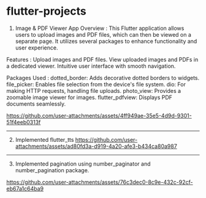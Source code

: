 # flutter-projects

1) Image & PDF Viewer App
Overview :
This Flutter application allows users to upload images and PDF files, which can then be viewed on a separate page. It utilizes several packages to enhance functionality and user experience.

Features :
Upload images and PDF files.
View uploaded images and PDFs in a dedicated viewer.
Intuitive user interface with smooth navigation.

Packages Used : 
dotted_border: Adds decorative dotted borders to widgets.
file_picker: Enables file selection from the device's file system.
dio: For making HTTP requests, handling file uploads.
photo_view: Provides a zoomable image viewer for images.
flutter_pdfview: Displays PDF documents seamlessly.

https://github.com/user-attachments/assets/4ff949ae-35e5-4d9d-9301-51f4eeb0313f

----------------------------------------------------------------------------------
2) Implemented flutter_tts 
https://github.com/user-attachments/assets/ad80fd3a-d919-4a20-afe3-b434ca80a987

----------------------------------------------------------------------------------

3) Implemented pagination using number_paginator and number_pagination package.
   
https://github.com/user-attachments/assets/76c3dec0-8c9e-432c-92cf-eb67a1c64ba9


